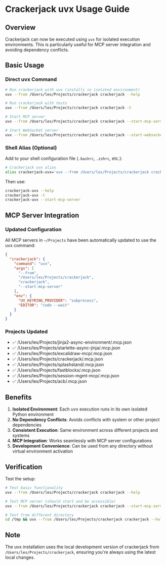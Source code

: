 # Crackerjack uvx Usage Guide

## Overview

Crackerjack can now be executed using `uvx` for isolated execution environments. This is particularly useful for MCP server integration and avoiding dependency conflicts.

## Basic Usage

### Direct uvx Command

```bash
# Run crackerjack with uvx (installs in isolated environment)
uvx --from /Users/les/Projects/crackerjack crackerjack --help

# Run crackerjack with tests
uvx --from /Users/les/Projects/crackerjack crackerjack -t

# Start MCP server
uvx --from /Users/les/Projects/crackerjack crackerjack --start-mcp-server

# Start WebSocket server
uvx --from /Users/les/Projects/crackerjack crackerjack --start-websocket-server
```

### Shell Alias (Optional)

Add to your shell configuration file (`.bashrc`, `.zshrc`, etc.):

```bash
# Crackerjack uvx alias
alias crackerjack-uvx='uvx --from /Users/les/Projects/crackerjack crackerjack'
```

Then use:

```bash
crackerjack-uvx --help
crackerjack-uvx -t
crackerjack-uvx --start-mcp-server
```

## MCP Server Integration

### Updated Configuration

All MCP servers in `~/Projects` have been automatically updated to use the uvx command:

```json
{
  "crackerjack": {
    "command": "uvx",
    "args": [
      "--from",
      "/Users/les/Projects/crackerjack",
      "crackerjack",
      "--start-mcp-server"
    ],
    "env": {
      "UV_KEYRING_PROVIDER": "subprocess",
      "EDITOR": "code --wait"
    }
  }
}
```

### Projects Updated

- ✅ /Users/les/Projects/jinja2-async-environment/.mcp.json
- ✅ /Users/les/Projects/starlette-async-jinja/.mcp.json
- ✅ /Users/les/Projects/excalidraw-mcp/.mcp.json
- ✅ /Users/les/Projects/crackerjack/.mcp.json
- ✅ /Users/les/Projects/splashstand/.mcp.json
- ✅ /Users/les/Projects/fastblocks/.mcp.json
- ✅ /Users/les/Projects/session-mgmt-mcp/.mcp.json
- ✅ /Users/les/Projects/acb/.mcp.json

## Benefits

1. **Isolated Environment**: Each uvx execution runs in its own isolated Python environment
2. **No Dependency Conflicts**: Avoids conflicts with system or other project dependencies
3. **Consistent Execution**: Same environment across different projects and systems
4. **MCP Integration**: Works seamlessly with MCP server configurations
5. **Development Convenience**: Can be used from any directory without virtual environment activation

## Verification

Test the setup:

```bash
# Test basic functionality
uvx --from /Users/les/Projects/crackerjack crackerjack --help

# Test MCP server (should start and be accessible)
uvx --from /Users/les/Projects/crackerjack crackerjack --start-mcp-server

# Test from different directory
cd /tmp && uvx --from /Users/les/Projects/crackerjack crackerjack --help
```

## Note

The uvx installation uses the local development version of crackerjack from `/Users/les/Projects/crackerjack`, ensuring you're always using the latest local changes.
